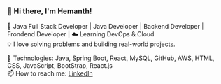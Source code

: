 ### 👋 Hi there, I'm Hemanth!
🚀 Java Full Stack Developer | Java Developer | Backend Developer | Frondend Developer | ☁️ Learning DevOps & Cloud  
💡 I love solving problems and building real-world projects.

🔧 Technologies: Java, Spring Boot, React, MySQL, GitHub, AWS, HTML, CSS, JavaScript, BootStrap, React.js  
📫 How to reach me: [LinkedIn](https://linkedin.com/in/hemanthkumargottapu) 
